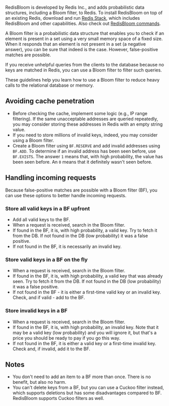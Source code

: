 RedisBloom is developed by Redis Inc., and adds probabilistic data structures, including a Bloom filter, to Redis. To install RedisBloom on top of an existing Redis, download and run [Redis Stack](https://redis.io/docs/stack/get-started/install/), which includes RedisBloom and other capabilities. Also check out [RedisBloom commands](https://redis.io/commands/?group=bf).

A Bloom filter is a probabilistic data structure that enables you to check if an element is present in a set using a very small memory space of a fixed size. When it responds that an element is not present in a set (a negative answer), you can be sure that indeed is the case. However, false-positive matches are possible.

If you receive unhelpful queries from the clients to the database because no keys are matched in Redis, you can use a Bloom filter to filter such queries.

These guidelines help you learn how to use a Bloom filter to reduce heavy calls to the relational database or memory.

## Avoiding cache penetration

* Before checking the cache, implement some logic (e.g., IP range filtering). If the same unacceptable addresses are queried repeatedly, you may consider storing these addresses in Redis with an empty string value.
* If you need to store millions of invalid keys, indeed, you may consider using a Bloom filter.
* Create a Bloom filter using `BF.RESERVE` and add invalid addresses using `BF.ADD`. To determine if an invalid address has been seen before, use `BF.EXISTS`. The answer `1` means that, with high probability, the value has been seen before. An `0` means that it definitely wasn't seen before.

## Handling incoming requests

Because false-positive matches are possible with a Bloom filter (BF), you can use these options to better handle incoming requests.

### Store all valid keys in a BF upfront

* Add all valid keys to the BF.
* When a request is received, search in the Bloom filter.
* If found in the BF, it is, with high probability, a valid key. Try to fetch it from the DB. If not found in the DB (low probability) it was a false positive.
* If not found in the BF, it is necessarily an invalid key.

### Store valid keys in a BF on the fly

* When a request is received, search in the Bloom filter.
* If found in the BF, it is, with high probability, a valid key that was already seen. Try to fetch it from the DB. If not found in the DB (low probability) it was a false positive.
* If not found in the BF - it is either a first-time valid key or an invalid key. Check, and if valid - add to the BF.


### Store invalid keys in a BF

* When a request is received, search in the Bloom filter.
* If found in the BF, it is, with high probability, an invalid key. Note that it may be a valid key (low probability) and you will ignore it, but that's a price you should be ready to pay if you go this way.
* If not found in the BF, it is either a valid key or a first-time invalid key. Check and, if invalid, add it to the BF.

## Notes

* You don't need to add an item to a BF more than once. There is no benefit, but also no harm.
* You can't delete keys from a BF, but you can use a Cuckoo filter instead, which supports deletions but has some disadvantages compared to BF. RedisBloom supports Cuckoo filters as well.
